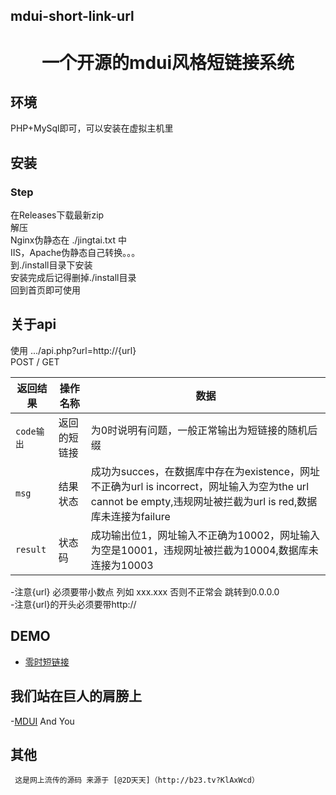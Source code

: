 ## mdui-short-link-url
<h1 align="center">

一个开源的mdui风格短链接系统
  <br>
</h1>

## 环境 

PHP+MySql即可，可以安装在虚拟主机里

## 安装
<h3>Step</h3>
在Releases下载最新zip<br/>
解压<br/>
Nginx伪静态在 ./jingtai.txt 中<br/>
IIS，Apache伪静态自己转换。。。<br/>
到./install目录下安装<br/>
安装完成后记得删掉./install目录<br/>
回到首页即可使用<br/>

## 关于api

使用 .../api.php?url=http://{url}  <br/>
POST / GET<br/>

|返回结果|操作名称|数据|
|-|-|-|
|`code输出`|返回的短链接|为0时说明有问题，一般正常输出为短链接的随机后缀|
|`msg`|结果状态|成功为succes，在数据库中存在为existence，网址不正确为url is incorrect，网址输入为空为the url cannot be empty,违规网址被拦截为url is red,数据库未连接为failure|
|`result`|状态码|成功输出位1，网址输入不正确为10002，网址输入为空是10001，违规网址被拦截为10004,数据库未连接为10003||



-注意{url} 必须要带小数点 列如 xxx.xxx 否则不正常会 跳转到0.0.0.0 <br/>
-注意{url}的开头必须要带http:// 



## DEMO

- <a href="https://demo.cloudreve.org">零时短链接</a>
  
## 我们站在巨人的肩膀上
-[MDUI](http://mdui.org/)
  And  You
## 其他
```
 这是网上流传的源码 来源于 [@2D天天]（http://b23.tv?KlAxWcd）

```
